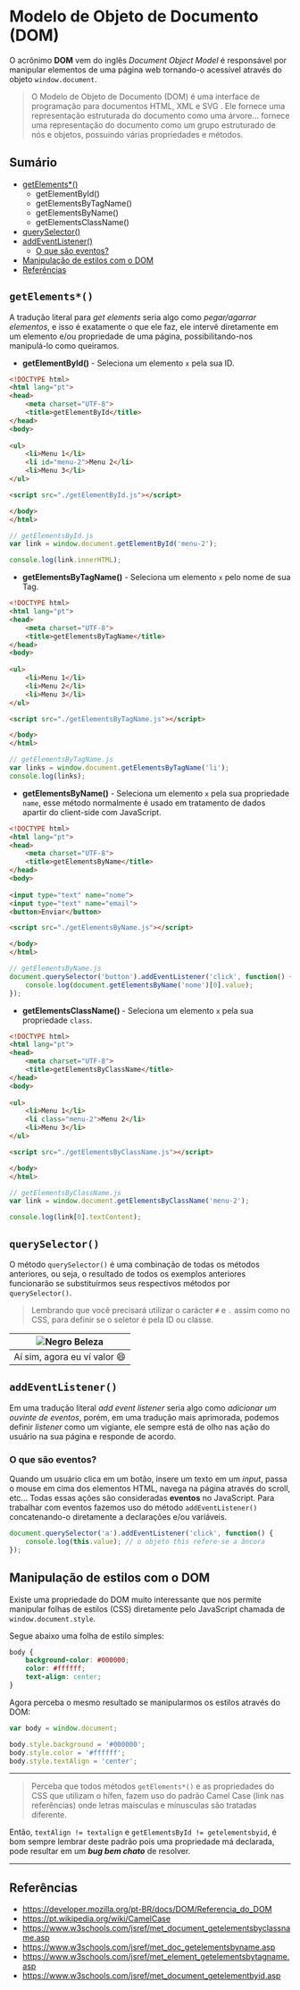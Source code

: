 # Modelo de Objeto de Documento (DOM)

O acrônimo **DOM** vem do inglês *Document Object Model* é responsável por manipular elementos de uma página web tornando-o acessível através do objeto `window.document`.

> O Modelo de Objeto de Documento  (DOM) é uma interface de programação para documentos HTML, XML e SVG . Ele fornece uma representação estruturada do documento como uma árvore... fornece uma representação do documento como um grupo estruturado de nós e objetos, possuindo várias propriedades e métodos.

## Sumário

- [getElements*()](#getelements)
	- getElementById()
	- getElementsByTagName()
	- getElementsByName()
	- getElementsClassName()
- [querySelector()](#queryselector)
- [addEventListener()](#addeventlistener)
	- [O que são eventos?](#o-que-s%C3%A3o-eventos)
- [Manipulação de estilos com o DOM](#manipula%C3%A7%C3%A3o-de-estilos-com-o-dom)
- [Referências](#referencias)

## `getElements*()`

A tradução literal para *get elements* seria algo como *pegar/agarrar elementos*, e isso é exatamente o que ele faz, ele intervê diretamente em um elemento e/ou propriedade de uma página, possibilitando-nos manipulá-lo como queiramos.

- **getElementById()** - Seleciona um elemento `x` pela sua ID.

```html
<!DOCTYPE html>
<html lang="pt">
<head>
	<meta charset="UTF-8">
	<title>getElementById</title>
</head>
<body>
	
<ul>
	<li>Menu 1</li>
	<li id="menu-2">Menu 2</li>
	<li>Menu 3</li>
</ul>

<script src="./getElementById.js"></script>

</body>
</html>
```

```javascript
// getElementsById.js
var link = window.document.getElementById('menu-2');

console.log(link.innerHTML);
```

- **getElementsByTagName()** - Seleciona um elemento `x` pelo nome de sua Tag.

```html
<!DOCTYPE html>
<html lang="pt">
<head>
	<meta charset="UTF-8">
	<title>getElementsByTagName</title>
</head>
<body>
	
<ul>
	<li>Menu 1</li>
	<li>Menu 2</li>
	<li>Menu 3</li>
</ul>

<script src="./getElementsByTagName.js"></script>

</body>
</html>
```

```javascript
// getElementsByTagName.js
var links = window.document.getElementsByTagName('li');
console.log(links);
```

- **getElementsByName()** - Seleciona um elemento `x` pela sua propriedade `name`, esse método normalmente é usado em tratamento de dados apartir do client-side com JavaScript.

```html
<!DOCTYPE html>
<html lang="pt">
<head>
	<meta charset="UTF-8">
	<title>getElementsByName</title>
</head>
<body>
	
<input type="text" name="nome">
<input type="text" name="email">
<button>Enviar</button>

<script src="./getElementsByName.js"></script>

</body>
</html>
```

```javascript
// getElementsByName.js
document.querySelector('button').addEventListener('click', function() {
	console.log(document.getElementsByName('nome')[0].value);
});
```

- **getElementsClassName()** - Seleciona um elemento `x` pela sua propriedade `class`.

```html
<!DOCTYPE html>
<html lang="pt">
<head>
	<meta charset="UTF-8">
	<title>getElementsByClassName</title>
</head>
<body>
	
<ul>
	<li>Menu 1</li>
	<li class="menu-2">Menu 2</li>
	<li>Menu 3</li>
</ul>

<script src="./getElementsByClassName.js"></script>

</body>
</html>
```

```javascript
// getElementsByClassName.js
var link = window.document.getElementsByClassName('menu-2');

console.log(link[0].textContent);
```

## `querySelector()`

O método `querySelector()` é uma combinação de todas os métodos anteriores, ou seja, o resultado de todos os exemplos anteriores funcionarão se substituírmos seus respectivos métodos por `querySelector()`.

> Lembrando que você precisará utilizar o carácter `#` e `.` assim como no CSS, para definir se o seletor é pela ID ou classe.

| ![Negro Beleza](./../../docs/gifs/negro.gif) |
| :---: |
| Aí sim, agora eu ví valor :smile: |

## `addEventListener()`
 
Em uma tradução literal *add event listener* seria algo como *adicionar um ouvinte de eventos*, porém, em uma tradução mais aprimorada, podemos definir *listener* como um vigiante, ele sempre está de olho nas ação do usuário na sua página e responde de acordo.

### O que são eventos?

Quando um usuário clica em um botão, insere um texto em um *input*, passa o mouse em cima dos elementos HTML, navega na página através do scroll, etc... Todas essas ações são consideradas **eventos** no JavaScript. Para trabalhar com eventos fazemos uso do método `addEventListener()` concatenando-o diretamente a declarações e/ou variáveis.

```javascript
document.querySelector('a').addEventListener('click', function() {
	console.log(this.value); // o objeto this refere-se a âncora
});
```

## Manipulação de estilos com o DOM

Existe uma propriedade do DOM muito interessante que nos permite manipular folhas de estilos (CSS) diretamente pelo JavaScript chamada de `window.document.style`.

Segue abaixo uma folha de estilo simples:

```css
body {
	background-color: #000000;
	color: #ffffff;
	text-align: center;
}
```

Agora perceba o mesmo resultado se manipularmos os estilos através do DOM:

```javascript
var body = window.document;

body.style.background = '#000000';
body.style.color = '#ffffff';
body.style.textAlign = 'center';
```

----

> Perceba que todos métodos `getElements*()` e as propriedades do CSS que utilizam o hífen, fazem uso do padrão Camel Case (link nas referências) onde letras maísculas e mínusculas são tratadas diferente.

Então, `textAlign != textalign` e `getElementsById != getelementsbyid`, é bom sempre lembrar deste padrão pois uma propriedade má declarada, pode resultar em um ***bug bem chato*** de resolver.

----

## Referências

- https://developer.mozilla.org/pt-BR/docs/DOM/Referencia_do_DOM
- https://pt.wikipedia.org/wiki/CamelCase
- https://www.w3schools.com/jsref/met_document_getelementsbyclassname.asp
- https://www.w3schools.com/jsref/met_doc_getelementsbyname.asp
- https://www.w3schools.com/jsref/met_element_getelementsbytagname.asp
- https://www.w3schools.com/jsref/met_document_getelementbyid.asp